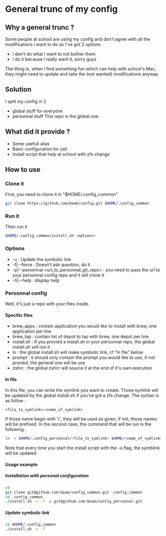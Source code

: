 # General trunc of my config

## Why a general trunc ?
Some people at school are using my config and don't agree with all the
modifications I want to do so I've got 2 options :
- I don't do what I want to not bother them
- I do it because I really want it, sorry guys

The thing is, when I find something fun which can help with school's Mac, they
might need to update and take the (not wanted) modifications anyway.

## Solution
I split my config in 2
- global stuff for everyone
- personnal stuff
This repo is the global one

## What did it provide ?
- Some usefull alias
- Basic configuration for zsh
- Install script that help at school with zfs change

## How to use
### Clone it
First, you need to clone it in "$HOME/.config_common"
```bash
git clone https://github.com/Geam/config.git $HOME/.config_common
```
### Run it
Then run it
```bash
$HOME/.config_common/install.sh <options>
```
### Options
- -u : Update the symbolic link
- -f|--force : Doesn't ask question, do it
- -p|--personnal <url_to_personnal_git_repo> : you need to pass the url to your
  personnal config repo and it will clone it
- -h|--help : display help

### Personnal config
Well, it's just a repo with your files inside.
#### Specific files
- brew_apps : contain application you would like to install with brew, one
  application per line
- brew_tap : contain list of depot to tap with brew, one depot per line
- install.sh : If you provied a install.sh in your personnal repo, the global
  install.sh will run it
- ln : the global install.sh will make symbolic link, cf "ln file" below
- prompt : it should only contain the prompt you would like to use, if not
  provied, the general one will be use
- zshrc : the global zshrc will source it at the end of it's own execution

#### ln file
In this file, you can write the symlink you want to create. Those symlink will
be updated by the global install.sh if you've got a zfs change. The syntax is
as follow :
```text
<file_to_symlink>:<name_of_symlink>
```
If those name begin with '/', they will be used as given, if not, those names
will be prefixed. In the second case, the command that will be run is the
following :
```bash
ln -s $HOME/.config_personnal/<file_to_symlink> $HOME/<name_of_symlink>
```
Note that every time you start the install script with the -u flag, the symblink
will be updated

#### Usage example
##### Installation with personal configuration
```bash
cd
git clone git@github.com:Geam/config_common.git .config_common
cd .config_common
./install.sh -u -f -p git@github.com:Geam/config_personnal.git
```
##### Update symbolic link
```bash
cd $HOME/.config_common
./install.sh -u -f
```
